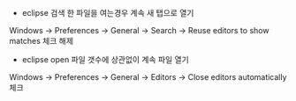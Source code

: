 - eclipse 검색 한 파일을 여는경우 계속 새 탭으로 열기

Windows -> Preferences -> General -> Search -> Reuse editors to show matches 체크 해제

- eclipse open 파일 갯수에 상관없이 계속 파일 열기

Windows -> Preferences -> General -> Editors -> Close editors automatically 체크 
